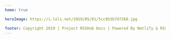 ```yaml
---
home: true

heroImage: https://i.loli.net/2019/05/01/5cc9b3b7d7268.jpg

footer: Copyright 2019 | Project RSSHub Docs | Powered By Netlify & RSSHub & VuePress & GitHub
---
```

